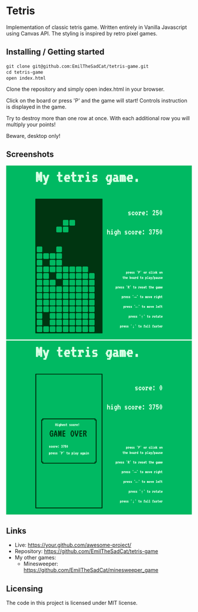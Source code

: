 
# Tetris

Implementation of classic tetris game. Written entirely in Vanilla Javascript using Canvas API. 
The styling is inspired by retro pixel games.

## Installing / Getting started


```shell
git clone git@github.com:EmilTheSadCat/tetris-game.git
cd tetris-game
open index.html
```

Clone the repository and simply open index.html in your browser.

Click on the board or press 'P' and the game will start!
Controls instruction is displayed in the game.

Try to destroy more than one row at once. With each additional row you will multiply your points!

Beware, desktop only!

## Screenshots

![Screenshot from Tetris](screenshot_1.png)
![Screenshot from Tetris](screenshot_2.png)


## Links

- Live: https://your.github.com/awesome-project/
- Repository: https://github.com/EmilTheSadCat/tetris-game
- My other games:
  - Minesweeper: https://github.com/EmilTheSadCat/minesweeper_game


## Licensing

The code in this project is licensed under MIT license.
